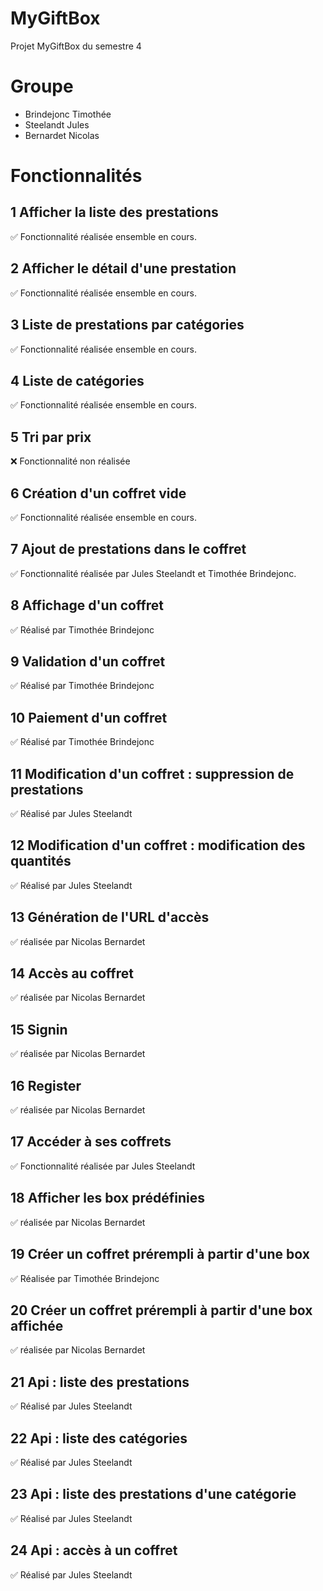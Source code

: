 # MyGiftBox
Projet MyGiftBox du semestre 4

# Groupe
- Brindejonc Timothée
- Steelandt Jules
- Bernardet Nicolas


# Fonctionnalités
## 1 Afficher la liste des prestations
✅ Fonctionnalité réalisée ensemble en cours.
## 2 Afficher le détail d'une prestation
✅ Fonctionnalité réalisée ensemble en cours.
## 3 Liste de prestations par catégories
✅ Fonctionnalité réalisée ensemble en cours.
## 4 Liste de catégories
✅ Fonctionnalité réalisée ensemble en cours.
## 5 Tri par prix
❌ Fonctionnalité non réalisée
## 6 Création d'un coffret vide
✅ Fonctionnalité réalisée ensemble en cours.
## 7 Ajout de prestations dans le coffret
✅ Fonctionnalité réalisée par Jules Steelandt et Timothée Brindejonc.
## 8 Affichage d'un coffret
✅ Réalisé par Timothée Brindejonc
## 9 Validation d'un coffret
✅ Réalisé par Timothée Brindejonc
## 10 Paiement d'un coffret
✅ Réalisé par Timothée Brindejonc
## 11 Modification d'un coffret : suppression de prestations
✅ Réalisé par Jules Steelandt
## 12 Modification d'un coffret : modification des quantités
✅ Réalisé par Jules Steelandt
## 13 Génération de l'URL d'accès
✅ réalisée par Nicolas Bernardet
## 14 Accès au coffret
✅ réalisée par Nicolas Bernardet
## 15 Signin
✅ réalisée par Nicolas Bernardet
## 16 Register
✅ réalisée par Nicolas Bernardet
## 17 Accéder à ses coffrets
✅ Fonctionnalité réalisée par Jules Steelandt
## 18 Afficher les box prédéfinies
✅ réalisée par Nicolas Bernardet
## 19 Créer un coffret prérempli à partir d'une box
✅ Réalisée par Timothée Brindejonc
## 20 Créer un coffret prérempli à partir d'une box affichée
✅ réalisée par Nicolas Bernardet
## 21 Api : liste des prestations
✅ Réalisé par Jules Steelandt
## 22 Api : liste des catégories
✅ Réalisé par Jules Steelandt
## 23 Api : liste des prestations d'une catégorie
✅ Réalisé par Jules Steelandt
## 24 Api : accès à un coffret
✅ Réalisé par Jules Steelandt
